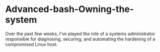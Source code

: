 # Advanced-bash-Owning-the-system
Over the past few weeks, I've played the role of a systems administrator responsible for diagnosing, securing, and automating the hardening of a compromised Linux host.
